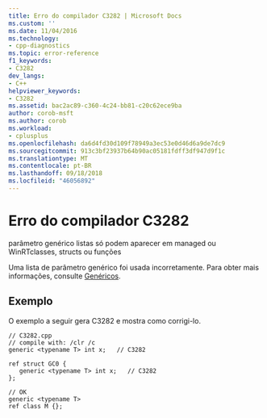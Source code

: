 ```yaml
---
title: Erro do compilador C3282 | Microsoft Docs
ms.custom: ''
ms.date: 11/04/2016
ms.technology:
- cpp-diagnostics
ms.topic: error-reference
f1_keywords:
- C3282
dev_langs:
- C++
helpviewer_keywords:
- C3282
ms.assetid: bac2ac89-c360-4c24-bb81-c20c62ece9ba
author: corob-msft
ms.author: corob
ms.workload:
- cplusplus
ms.openlocfilehash: da6d4fd30d109f78949a3ec53e0d46d6a9de7dc9
ms.sourcegitcommit: 913c3bf23937b64b90ac05181fdff3df947d9f1c
ms.translationtype: MT
ms.contentlocale: pt-BR
ms.lasthandoff: 09/18/2018
ms.locfileid: "46056892"
---
```

# <a name="compiler-error-c3282"></a>Erro do compilador C3282

parâmetro genérico listas só podem aparecer em managed ou WinRTclasses, structs ou funções

Uma lista de parâmetro genérico foi usada incorretamente.  Para obter mais informações, consulte [Genéricos](../../windows/generics-cpp-component-extensions.md).

## <a name="example"></a>Exemplo

O exemplo a seguir gera C3282 e mostra como corrigi-lo.

```
// C3282.cpp
// compile with: /clr /c
generic <typename T> int x;   // C3282

ref struct GC0 {
   generic <typename T> int x;   // C3282
};

// OK
generic <typename T>
ref class M {};
```